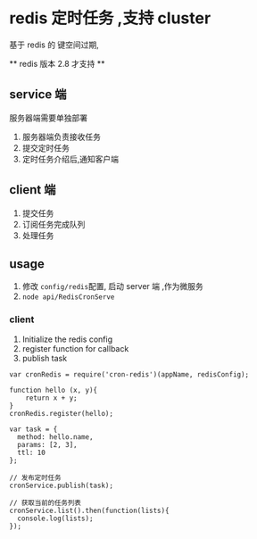 # redis 定时任务 ,支持 cluster
基于 redis 的 键空间过期, 

** redis 版本 2.8 才支持 **

## service 端 
服务器端需要单独部署
1. 服务器端负责接收任务
2. 提交定时任务
3. 定时任务介绍后,通知客户端

## client 端
1. 提交任务
2. 订阅任务完成队列
3. 处理任务

## usage

1. 修改 `config/redis`配置, 启动 server 端 ,作为微服务
2. `node api/RedisCronServe`

### client
1. Initialize the redis config
2. register function for callback
3. publish task

```
var cronRedis = require('cron-redis')(appName, redisConfig);

function hello (x, y){
    return x + y;
}
cronRedis.register(hello); 

var task = {
  method: hello.name,
  params: [2, 3],
  ttl: 10
};

// 发布定时任务
cronService.publish(task);

// 获取当前的任务列表
cronService.list().then(function(lists){
  console.log(lists);
});

```